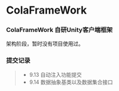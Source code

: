 # ColaFrameWork  

### ColaFrameWork 自研Unity客户端框架  
架构阶段，暂时没有项目使用过。  

### 提交记录  
>* 9.13 自动注入功能提交  
>* 9.14 数据抽象基类以及数据集合接口  
